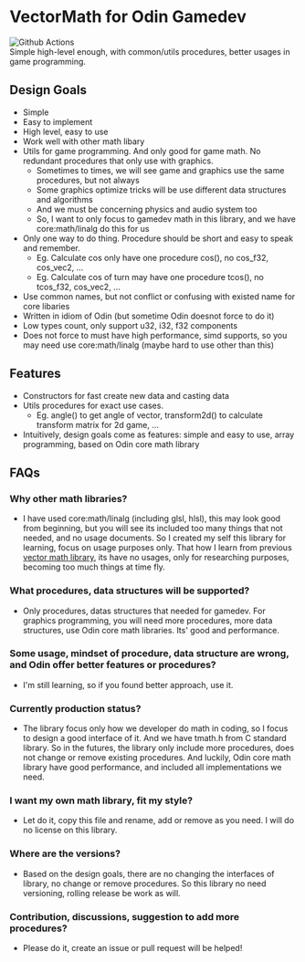 # VectorMath for Odin Gamedev
![Github Actions](https://github.com/maihd/odin-vmath/actions/workflows/odin-unit-tests.yml/badge.svg) </br>
Simple high-level enough, with common/utils procedures, better usages in game programming.


## Design Goals
- Simple
- Easy to implement
- High level, easy to use
- Work well with other math libary
- Utils for game programming. And only good for game math. No redundant procedures that only use with graphics.
    - Sometimes to times, we will see game and graphics use the same procedures, but not always
    - Some graphics optimize tricks will be use different data structures and algorithms
    - And we must be concerning physics and audio system too
    - So, I want to only focus to gamedev math in this library, and we have core:math/linalg do this for us
- Only one way to do thing. Procedure should be short and easy to speak and remember.
    - Eg. Calculate cos only have one procedure cos(), no cos_f32, cos_vec2, ...
    - Eg. Calculate cos of turn may have one procedure tcos(), no tcos_f32, cos_vec2, ...
- Use common names, but not conflict or confusing with existed name for core libaries
- Written in idiom of Odin (but sometime Odin doesnot force to do it)
- Low types count, only support u32, i32, f32 components
- Does not force to must have high performance, simd supports, so you may need use core:math/linalg (maybe hard to use other than this)


## Features
- Constructors for fast create new data and casting data
- Utils procedures for exact use cases. 
    - Eg. angle() to get angle of vector, transform2d() to calculate transform matrix for 2d game, ...
- Intuitively, design goals come as features: simple and easy to use, array programming, based on Odin core math library


## FAQs

### Why other math libraries?
- I have used core:math/linalg (including glsl, hlsl), this may look good from beginning, but you will see its included too many things that not needed, and no usage documents. So I created my self this library for learning, focus on usage purposes only. That how I learn from previous [vector math library](https://github.com/maihd/vectormath.git), its have no usages, only for researching purposes, becoming too much things at time fly.

### What procedures, data structures will be supported?
- Only procedures, datas structures that needed for gamedev. For graphics programming, you will need more procedures, more data structures, use Odin core math libraries. Its' good and performance.

### Some usage, mindset of procedure, data structure are wrong, and Odin offer better features or procedures?
- I'm still learning, so if you found better approach, use it. 

### Currently production status?
- The library focus only how we developer do math in coding, so I focus to design a good interface of it. And we have tmath.h from C standard library. So in the futures, the library only include more procedures, does not change or remove existing procedures. And luckily, Odin core math library have good performance, and included all implementations we need.

### I want my own math library, fit my style?
- Let do it, copy this file and rename, add or remove as you need. I will do no license on this library.

### Where are the versions?
- Based on the design goals, there are no changing the interfaces of library, no change or remove procedures. So this library no need versioning, rolling release be work as will.

### Contribution, discussions, suggestion to add more procedures?
- Please do it, create an issue or pull request will be helped!
